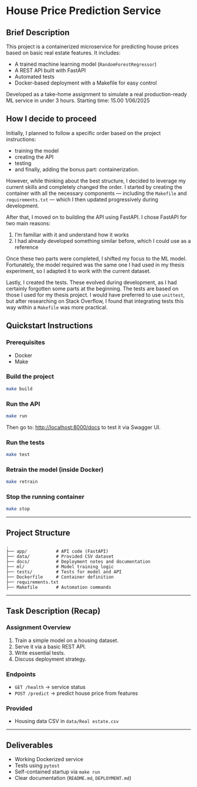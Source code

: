 # House Price Prediction Service

## Brief Description

This project is a containerized microservice for predicting house prices based on basic real estate features. It includes:
- A trained machine learning model (`RandomForestRegressor`)
- A REST API built with FastAPI
- Automated tests
- Docker-based deployment with a Makefile for easy control

Developed as a take-home assignment to simulate a real production-ready ML service in under 3 hours.
Starting time: 15.00 1/06/2025

## How I decide to proceed 

Initially, I planned to follow a specific order based on the project instructions:

* training the model
* creating the API
* testing
* and finally, adding the bonus part: containerization.

However, while thinking about the best structure, I decided to leverage my current skills and completely changed the order. I started by creating the container with all the necessary components — including the `Makefile` and `requirements.txt` — which I then updated progressively during development.

After that, I moved on to building the API using FastAPI. I chose FastAPI for two main reasons:

1. I’m familiar with it and understand how it works
2. I had already developed something similar before, which I could use as a reference

Once these two parts were completed, I shifted my focus to the ML model. Fortunately, the model required was the same one I had used in my thesis experiment, so I adapted it to work with the current dataset.

Lastly, I created the tests. These evolved during development, as I had certainly forgotten some parts at the beginning. The tests are based on those I used for my thesis project.
I would have preferred to use `unittest`, but after researching on Stack Overflow, I found that integrating tests this way within a `Makefile` was more practical.


## Quickstart Instructions

### Prerequisites
- Docker
- Make

### Build the project
```bash
make build
```

### Run the API
```bash
make run
```
Then go to: [http://localhost:8000/docs](http://localhost:8000/docs) to test it via Swagger UI.

### Run the tests
```bash
make test
```

### Retrain the model (inside Docker)
```bash
make retrain
```

### Stop the running container
```bash
make stop
```

---

## Project Structure

```
.
├── app/           # API code (FastAPI)
├── data/          # Provided CSV dataset
├── docs/          # Deployment notes and documentation
├── ml/            # Model training logic
├── tests/         # Tests for model and API
├── Dockerfile     # Container definition
├── requirements.txt
├── Makefile       # Automation commands
```

---

## Task Description (Recap)

### Assignment Overview
1. Train a simple model on a housing dataset.
2. Serve it via a basic REST API.
3. Write essential tests.
4. Discuss deployment strategy.

### Endpoints
- `GET /health` → service status
- `POST /predict` → predict house price from features

### Provided
- Housing data CSV in `data/Real estate.csv`

---

## Deliverables
- Working Dockerized service
- Tests using `pytest`
- Self-contained startup via `make run`
- Clear documentation (`README.md`, `DEPLOYMENT.md`)
